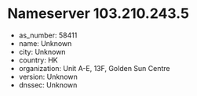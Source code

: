 # Nameserver 103.210.243.5

* as_number: 58411
* name: Unknown
* city: Unknown
* country: HK
* organization: Unit A-E, 13F, Golden Sun Centre
* version: Unknown
* dnssec: Unknown
